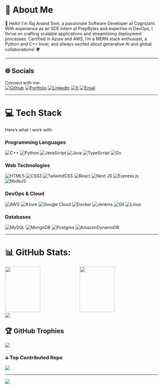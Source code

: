 # 💫 About Me
👋 Hello! I'm Raj Anand Soni, a passionate Software Developer at Cognizant. With experience as an SDE Intern at PrepBytes and expertise in DevOps, I thrive on crafting scalable applications and streamlining deployment processes. Certified in Azure and AWS, I’m a MERN stack enthusiast, a Python and C++ lover, and always excited about generative AI and global collaborations! 🌍

---

## 🌐 Socials
Connect with me:  
[![GitHub](https://img.shields.io/badge/github-%23121011.svg?style=for-the-badge&logo=github&logoColor=white)](https://github.com/rajsoni06) [![Portfolio](https://img.shields.io/badge/website-000000?style=for-the-badge&logo=About.me&logoColor=white)](https://raj-anand-portfolio.netlify.app/) [![LinkedIn](https://img.shields.io/badge/LinkedIn-%230077B5.svg?logo=linkedin&logoColor=white)](https://www.linkedin.com/in/raj-anand-soni-037541212/) [![X](https://img.shields.io/badge/X-black.svg?logo=X&logoColor=white)](https://x.com/LuckySonicosmos) [![Email](https://img.shields.io/badge/Email-D14836?logo=gmail&logoColor=white)](mailto:sonirajanand677@gmail.com)  

---

# 💻 Tech Stack
Here’s what I work with:

### Programming Languages
![C++](https://img.shields.io/badge/c++-%2300599C.svg?style=for-the-badge&logo=c%2B%2B&logoColor=white) ![Python](https://img.shields.io/badge/python-3670A0?style=for-the-badge&logo=python&logoColor=ffdd54) ![JavaScript](https://img.shields.io/badge/javascript-%23323330.svg?style=for-the-badge&logo=javascript&logoColor=%23F7DF1E) ![Java](https://img.shields.io/badge/java-%23ED8B00.svg?style=for-the-badge&logo=openjdk&logoColor=white) ![TypeScript](https://img.shields.io/badge/typescript-%23007ACC.svg?style=for-the-badge&logo=typescript&logoColor=white) ![Go](https://img.shields.io/badge/go-%2300ADD8.svg?style=for-the-badge&logo=go&logoColor=white) 

### Web Technologies
![HTML5](https://img.shields.io/badge/html5-%23E34F26.svg?style=for-the-badge&logo=html5&logoColor=white) ![CSS3](https://img.shields.io/badge/css3-%231572B6.svg?style=for-the-badge&logo=css3&logoColor=white) ![TailwindCSS](https://img.shields.io/badge/tailwindcss-%2338B2AC.svg?style=for-the-badge&logo=tailwind-css&logoColor=white) ![React](https://img.shields.io/badge/react-%2320232a.svg?style=for-the-badge&logo=react&logoColor=%2361DAFB) ![Next JS](https://img.shields.io/badge/Next-black?style=for-the-badge&logo=next.js&logoColor=white) ![Express.js](https://img.shields.io/badge/express.js-%23404d59.svg?style=for-the-badge&logo=express&logoColor=%2361DAFB) ![NodeJS](https://img.shields.io/badge/node.js-6DA55F?style=for-the-badge&logo=node.js&logoColor=white)

### DevOps & Cloud
![AWS](https://img.shields.io/badge/AWS-%23FF9900.svg?style=for-the-badge&logo=amazon-aws&logoColor=white) ![Azure](https://img.shields.io/badge/azure-%230072C6.svg?style=for-the-badge&logo=microsoftazure&logoColor=white) ![Google Cloud](https://img.shields.io/badge/GoogleCloud-%234285F4.svg?style=for-the-badge&logo=google-cloud&logoColor=white) ![Docker](https://img.shields.io/badge/docker-%230db7ed.svg?style=for-the-badge&logo=docker&logoColor=white) ![Jenkins](https://img.shields.io/badge/jenkins-%232C5263.svg?style=for-the-badge&logo=jenkins&logoColor=white) ![Git](https://img.shields.io/badge/git-%23F05033.svg?style=for-the-badge&logo=git&logoColor=white) ![Linux](https://img.shields.io/badge/Linux-FCC624?style=for-the-badge&logo=linux&logoColor=black) 

### Databases
![MySQL](https://img.shields.io/badge/mysql-4479A1.svg?style=for-the-badge&logo=mysql&logoColor=white) ![MongoDB](https://img.shields.io/badge/MongoDB-%234ea94b.svg?style=for-the-badge&logo=mongodb&logoColor=white) ![Postgres](https://img.shields.io/badge/postgres-%23316192.svg?style=for-the-badge&logo=postgresql&logoColor=white) ![AmazonDynamoDB](https://img.shields.io/badge/Amazon%20DynamoDB-4053D6?style=for-the-badge&logo=Amazon%20DynamoDB&logoColor=white)  

---

# 📊 GitHub Stats:
<img src="https://github-readme-stats.vercel.app/api?username=rajsoni06&theme=dark&hide_border=false&include_all_commits=false&count_private=false" width="48%" height="150px" /> <img src="https://nirzak-streak-stats.vercel.app/?user=rajsoni06&theme=dark&hide_border=false" width="48%" height="150px" /> ![](https://github-readme-stats.vercel.app/api/top-langs/?username=rajsoni06&theme=dark&hide_border=false&include_all_commits=false&count_private=false&layout=compact)

## 🏆 GitHub Trophies
![](https://github-profile-trophy.vercel.app/?username=rajsoni06&theme=radical&no-frame=false&no-bg=true&margin-w=1)

### 🔝 Top Contributed Repo
![](https://github-contributor-stats.vercel.app/api?username=rajsoni06&limit=5&theme=dark&combine_all_yearly_contributions=true)

---
[![](https://visitcount.itsvg.in/api?id=rajsoni06&icon=0&color=0)](https://visitcount.itsvg.in)
